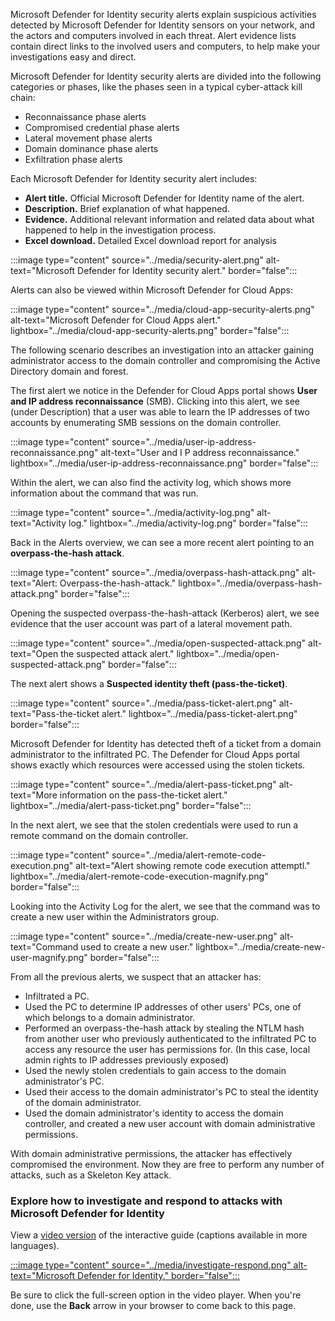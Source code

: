 Microsoft Defender for Identity security alerts explain suspicious activities detected by Microsoft Defender for Identity sensors on your network, and the actors and computers involved in each threat. Alert evidence lists contain direct links to the involved users and computers, to help make your investigations easy and direct.

Microsoft Defender for Identity security alerts are divided into the following categories or phases, like the phases seen in a typical cyber-attack kill chain:

- Reconnaissance phase alerts
- Compromised credential phase alerts
- Lateral movement phase alerts
- Domain dominance phase alerts
- Exfiltration phase alerts

Each Microsoft Defender for Identity security alert includes:

- **Alert title.** Official Microsoft Defender for Identity name of the alert.
- **Description.** Brief explanation of what happened.
- **Evidence.** Additional relevant information and related data about what happened to help in the investigation process.
- **Excel download.** Detailed Excel download report for analysis

:::image type="content" source="../media/security-alert.png" alt-text="Microsoft Defender for Identity security alert." border="false":::

Alerts can also be viewed within Microsoft Defender for Cloud Apps:

:::image type="content" source="../media/cloud-app-security-alerts.png" alt-text="Microsoft Defender for Cloud Apps alert." lightbox="../media/cloud-app-security-alerts.png" border="false":::

The following scenario describes an investigation into an attacker gaining administrator access to the domain controller and compromising the Active Directory domain and forest.

The first alert we notice in the Defender for Cloud Apps portal shows **User and IP address reconnaissance** (SMB). Clicking into this alert, we see (under Description) that a user was able to learn the IP addresses of two accounts by enumerating SMB sessions on the domain controller.

:::image type="content" source="../media/user-ip-address-reconnaissance.png" alt-text="User and I P address reconnaissance." lightbox="../media/user-ip-address-reconnaissance.png" border="false":::

Within the alert, we can also find the activity log, which shows more information about the command that was run.

:::image type="content" source="../media/activity-log.png" alt-text="Activity log." lightbox="../media/activity-log.png" border="false":::

Back in the Alerts overview, we can see a more recent alert pointing to an **overpass-the-hash attack**.

:::image type="content" source="../media/overpass-hash-attack.png" alt-text="Alert: Overpass-the-hash-attack." lightbox="../media/overpass-hash-attack.png" border="false":::

Opening the suspected overpass-the-hash-attack (Kerberos) alert, we see evidence that the user account was part of a lateral movement path.

:::image type="content" source="../media/open-suspected-attack.png" alt-text="Open the suspected attack alert." lightbox="../media/open-suspected-attack.png" border="false":::

The next alert shows a **Suspected identity theft (pass-the-ticket)**.

:::image type="content" source="../media/pass-ticket-alert.png" alt-text="Pass-the-ticket alert." lightbox="../media/pass-ticket-alert.png" border="false":::

Microsoft Defender for Identity has detected theft of a ticket from a domain administrator to the infiltrated PC. The Defender for Cloud Apps portal shows exactly which resources were accessed using the stolen tickets.

:::image type="content" source="../media/alert-pass-ticket.png" alt-text="More information on the pass-the-ticket alert." lightbox="../media/alert-pass-ticket.png" border="false":::

In the next alert, we see that the stolen credentials were used to run a remote command on the domain controller.

:::image type="content" source="../media/alert-remote-code-execution.png" alt-text="Alert showing remote code execution attemptl." lightbox="../media/alert-remote-code-execution-magnify.png" border="false":::

Looking into the Activity Log for the alert, we see that the command was to create a new user within the Administrators group.

:::image type="content" source="../media/create-new-user.png" alt-text="Command used to create a new user." lightbox="../media/create-new-user-magnify.png" border="false":::

From all the previous alerts, we suspect that an attacker has:

- Infiltrated a PC.
- Used the PC to determine IP addresses of other users' PCs, one of which belongs to a domain administrator.
- Performed an overpass-the-hash attack by stealing the NTLM hash from another user who previously authenticated to the infiltrated PC to access any resource the user has permissions for. (In this case, local admin rights to IP addresses previously exposed)
- Used the newly stolen credentials to gain access to the domain administrator's PC.
- Used their access to the domain administrator's PC to steal the identity of the domain administrator.
- Used the domain administrator's identity to access the domain controller, and created a new user account with domain administrative permissions.

With domain administrative permissions, the attacker has effectively compromised the environment. Now they are free to perform any number of attacks, such as a Skeleton Key attack.

### Explore how to investigate and respond to attacks with Microsoft Defender for Identity

View a [video version](https://www.microsoft.com/videoplayer/embed/RE4GiZJ) of the interactive guide (captions available in more languages).

[:::image type="content" source="../media/investigate-respond.png" alt-text="Microsoft Defender for Identity." border="false":::](https://mslearn.cloudguides.com/guides/Investigate%20and%20respond%20to%20attacks%20with%20Microsoft%20Defender%20for%20Identity)  

Be sure to click the full-screen option in the video player. When you're done, use the **Back** arrow in your browser to come back to this page.
